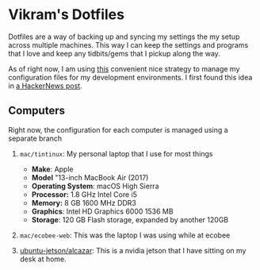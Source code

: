 # Vikram's Dotfiles

Dotfiles are a way of backing up and syncing my settings the my setup across multiple machines. This way I can keep the settings and programs that I love and keep any tidbits/gems that I pickup along the way.

As of right now, I am using [this](https://developer.atlassian.com/blog/2016/02/best-way-to-store-dotfiles-git-bare-repo/) convenient nice strategy to manage my configuration files for my development environments. I first found this idea in [a HackerNews post](https://news.ycombinator.com/item?id=11070797).


## Computers

Right now, the configuration for each computer is managed using a separate branch

1. `mac/tintinux`: My personal laptop that I use for most things

    - **Make**: Apple
    - **Model** "13-inch MacBook Air (2017)
    - **Operating System**: macOS High Sierra
    - **Processor:** 1.8 GHz Intel Core i5
    - **Memory:** 8 GB 1600 MHz DDR3
    - **Graphics**: Intel HD Graphics 6000 1536 MB
    - **Storage**: 120 GB Flash storage, expanded by another 120GB

2. `mac/ecobee-web`: This was the laptop I was using while at ecobee

3. [ubuntu-jetson/alcazar](https://github.com/viktree/dotfiles/tree/ubuntu-jetson/alcazar): This is a nvidia jetson that I have sitting on my desk at home.


